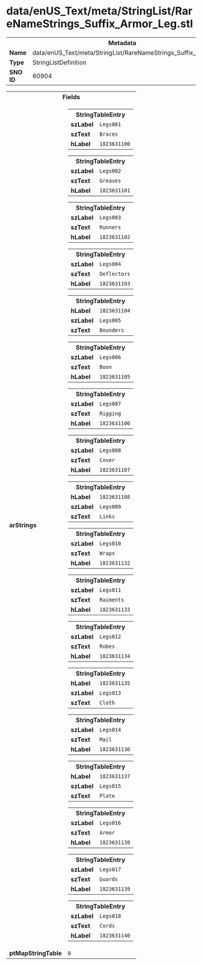 <h1>data/enUS_Text/meta/StringList/RareNameStrings_Suffix_Armor_Leg.stl</h1><table><tr><th colspan="100%">Metadata</th></tr><tr><td><b>Name</b></td><td>data/enUS_Text/meta/StringList/RareNameStrings_Suffix_Armor_Leg.stl</td></tr><tr><td><b>Type</b></td><td>StringListDefinition</td></tr><tr><td><b>SNO ID</b></td><td>60904</td></tr></table>

<table><tr><th colspan="100%">Fields</th></tr><tr><td><b>arStrings</b></td><td><table><tr><th colspan="100%">StringTableEntry</th></tr><tr><td><b>szLabel</b></td><td><code>Legs001</code></td></tr><tr><td><b>szText</b></td><td><code>Braces</code></td></tr><tr><td><b>hLabel</b></td><td><code>1823631100</code></td></tr></table>


<table><tr><th colspan="100%">StringTableEntry</th></tr><tr><td><b>szLabel</b></td><td><code>Legs002</code></td></tr><tr><td><b>szText</b></td><td><code>Greaves</code></td></tr><tr><td><b>hLabel</b></td><td><code>1823631101</code></td></tr></table>


<table><tr><th colspan="100%">StringTableEntry</th></tr><tr><td><b>szLabel</b></td><td><code>Legs003</code></td></tr><tr><td><b>szText</b></td><td><code>Runners</code></td></tr><tr><td><b>hLabel</b></td><td><code>1823631102</code></td></tr></table>


<table><tr><th colspan="100%">StringTableEntry</th></tr><tr><td><b>szLabel</b></td><td><code>Legs004</code></td></tr><tr><td><b>szText</b></td><td><code>Deflectors</code></td></tr><tr><td><b>hLabel</b></td><td><code>1823631103</code></td></tr></table>


<table><tr><th colspan="100%">StringTableEntry</th></tr><tr><td><b>hLabel</b></td><td><code>1823631104</code></td></tr><tr><td><b>szLabel</b></td><td><code>Legs005</code></td></tr><tr><td><b>szText</b></td><td><code>Bounders</code></td></tr></table>


<table><tr><th colspan="100%">StringTableEntry</th></tr><tr><td><b>szLabel</b></td><td><code>Legs006</code></td></tr><tr><td><b>szText</b></td><td><code>Boon</code></td></tr><tr><td><b>hLabel</b></td><td><code>1823631105</code></td></tr></table>


<table><tr><th colspan="100%">StringTableEntry</th></tr><tr><td><b>szLabel</b></td><td><code>Legs007</code></td></tr><tr><td><b>szText</b></td><td><code>Rigging</code></td></tr><tr><td><b>hLabel</b></td><td><code>1823631106</code></td></tr></table>


<table><tr><th colspan="100%">StringTableEntry</th></tr><tr><td><b>szLabel</b></td><td><code>Legs008</code></td></tr><tr><td><b>szText</b></td><td><code>Cover</code></td></tr><tr><td><b>hLabel</b></td><td><code>1823631107</code></td></tr></table>


<table><tr><th colspan="100%">StringTableEntry</th></tr><tr><td><b>hLabel</b></td><td><code>1823631108</code></td></tr><tr><td><b>szLabel</b></td><td><code>Legs009</code></td></tr><tr><td><b>szText</b></td><td><code>Links</code></td></tr></table>


<table><tr><th colspan="100%">StringTableEntry</th></tr><tr><td><b>szLabel</b></td><td><code>Legs010</code></td></tr><tr><td><b>szText</b></td><td><code>Wraps</code></td></tr><tr><td><b>hLabel</b></td><td><code>1823631132</code></td></tr></table>


<table><tr><th colspan="100%">StringTableEntry</th></tr><tr><td><b>szLabel</b></td><td><code>Legs011</code></td></tr><tr><td><b>szText</b></td><td><code>Raiments</code></td></tr><tr><td><b>hLabel</b></td><td><code>1823631133</code></td></tr></table>


<table><tr><th colspan="100%">StringTableEntry</th></tr><tr><td><b>szLabel</b></td><td><code>Legs012</code></td></tr><tr><td><b>szText</b></td><td><code>Robes</code></td></tr><tr><td><b>hLabel</b></td><td><code>1823631134</code></td></tr></table>


<table><tr><th colspan="100%">StringTableEntry</th></tr><tr><td><b>hLabel</b></td><td><code>1823631135</code></td></tr><tr><td><b>szLabel</b></td><td><code>Legs013</code></td></tr><tr><td><b>szText</b></td><td><code>Cloth</code></td></tr></table>


<table><tr><th colspan="100%">StringTableEntry</th></tr><tr><td><b>szLabel</b></td><td><code>Legs014</code></td></tr><tr><td><b>szText</b></td><td><code>Mail</code></td></tr><tr><td><b>hLabel</b></td><td><code>1823631136</code></td></tr></table>


<table><tr><th colspan="100%">StringTableEntry</th></tr><tr><td><b>hLabel</b></td><td><code>1823631137</code></td></tr><tr><td><b>szLabel</b></td><td><code>Legs015</code></td></tr><tr><td><b>szText</b></td><td><code>Plate</code></td></tr></table>


<table><tr><th colspan="100%">StringTableEntry</th></tr><tr><td><b>szLabel</b></td><td><code>Legs016</code></td></tr><tr><td><b>szText</b></td><td><code>Armor</code></td></tr><tr><td><b>hLabel</b></td><td><code>1823631138</code></td></tr></table>


<table><tr><th colspan="100%">StringTableEntry</th></tr><tr><td><b>szLabel</b></td><td><code>Legs017</code></td></tr><tr><td><b>szText</b></td><td><code>Guards</code></td></tr><tr><td><b>hLabel</b></td><td><code>1823631139</code></td></tr></table>


<table><tr><th colspan="100%">StringTableEntry</th></tr><tr><td><b>szLabel</b></td><td><code>Legs018</code></td></tr><tr><td><b>szText</b></td><td><code>Cords</code></td></tr><tr><td><b>hLabel</b></td><td><code>1823631140</code></td></tr></table>


</td></tr><tr><td><b>ptMapStringTable</b></td><td><code>0</code></td></tr></table>

